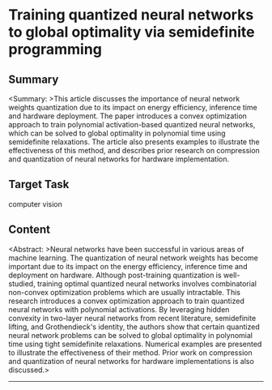 # Training quantized neural networks to global optimality via semidefinite programming

## Summary

<Summary: >This article discusses the importance of neural network weights quantization due to its impact on energy efficiency, inference time and hardware deployment. The paper introduces a convex optimization approach to train polynomial activation-based quantized neural networks, which can be solved to global optimality in polynomial time using semidefinite relaxations. The article also presents examples to illustrate the effectiveness of this method, and describes prior research on compression and quantization of neural networks for hardware implementation.


## Target Task

computer vision

## Content

<Abstract: >Neural networks have been successful in various areas of machine learning. The quantization of neural network weights has become important due to its impact on the energy efficiency, inference time and deployment on hardware. Although post-training quantization is well-studied, training optimal quantized neural networks involves combinatorial non-convex optimization problems which are usually intractable. This research introduces a convex optimization approach to train quantized neural networks with polynomial activations. By leveraging hidden convexity in two-layer neural networks from recent literature, semidefinite lifting, and Grothendieck's identity, the authors show that certain quantized neural network problems can be solved to global optimality in polynomial time using tight semidefinite relaxations. Numerical examples are presented to illustrate the effectiveness of their method. Prior work on compression and quantization of neural networks for hardware implementations is also discussed.>



---

